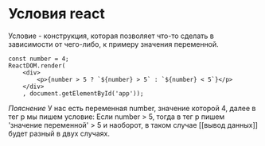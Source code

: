 # Условия react
Условие - конструкция, которая позволяет что-то сделать в зависимости от чего-либо, к примеру значения переменной.
```
const number = 4;
ReactDOM.render(
    <div>
        <p>{number > 5 ? `${number} > 5` : `${number} < 5`}</p>
    </div>
    , document.getElementById('app'));
```

*Пояснение*
У нас есть переменная number, значение которой 4, далее в тег p мы пишем условие:
Если number > 5, тогда в тег p пишем 'значение переменной' > 5 и наоборот, в таком случае [[вывод данных]] будет разный в двух случаях.
